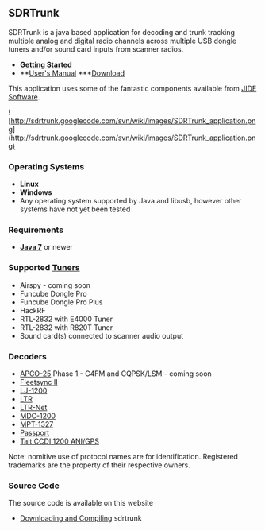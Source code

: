 ## SDRTrunk ##

SDRTrunk is a java based application for decoding and trunk tracking multiple analog and digital radio channels across multiple USB dongle tuners and/or sound card inputs from  scanner radios.

  * **[Getting Started](GettingStarted)**
  * **[User's Manual](UserManual)
  ***[Download](https://drive.google.com/folderview?id=0B7BHsssXUq8eOHBTNndCczZTd0k&usp=sharing)

This application uses some of the fantastic components available from [JIDE Software](http://www.jidesoft.com).

![http://sdrtrunk.googlecode.com/svn/wiki/images/SDRTrunk_application.png](http://sdrtrunk.googlecode.com/svn/wiki/images/SDRTrunk_application.png)

### Operating Systems ###

  * **Linux**
  * **Windows**
  * Any operating system supported by Java and libusb, however other systems have not yet been tested

### Requirements ###

  * **[Java 7](http://www.java.com/en/download/index.jsp)** or newer

### Supported [Tuners](Tuner) ###
  * Airspy - coming soon
  * Funcube Dongle Pro
  * Funcube Dongle Pro Plus
  * HackRF
  * RTL-2832 with E4000 Tuner
  * RTL-2832 with R820T Tuner
  * Sound card(s) connected to scanner audio output

### Decoders ###
  * [APCO-25](APCO25) Phase 1 - C4FM and CQPSK/LSM - coming soon
  * [Fleetsync II](Fleetsync2)
  * [LJ-1200](LJ1200)
  * [LTR](LTR)
  * [LTR-Net](LTRNet)
  * [MDC-1200](MDC1200)
  * [MPT-1327](MPT1327)
  * [Passport](Passport)
  * [Tait CCDI 1200 ANI/GPS](Tait)

Note: nomitive use of protocol names are for identification.  Registered trademarks are the property of their respective owners.

### Source Code ###

The source code is available on this website

  * [Downloading and Compiling](Building) sdrtrunk